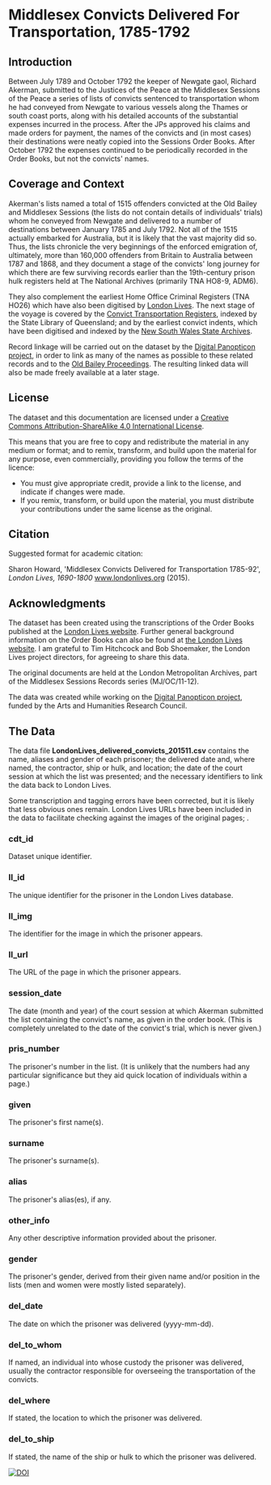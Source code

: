 Middlesex Convicts Delivered For Transportation, 1785-1792
====================


Introduction
-------------

Between July 1789 and October 1792 the keeper of Newgate gaol, Richard Akerman, submitted to the Justices of the Peace at the Middlesex Sessions of the Peace a series of lists of convicts sentenced to transportation whom he had conveyed from Newgate to various vessels along the Thames or south coast ports, along with his detailed accounts of the substantial expenses incurred in the process. After the JPs approved his claims and made orders for payment, the names of the convicts and (in most cases) their destinations were neatly copied into the Sessions Order Books. After October 1792 the expenses continued to be periodically recorded in the Order Books, but not the convicts' names. 


Coverage and Context
--------------

Akerman's lists named a total of 1515 offenders convicted at the Old Bailey and Middlesex Sessions (the lists do not contain details of individuals' trials) whom he conveyed from Newgate and delivered to a number of destinations between January 1785 and July 1792. Not all of the 1515 actually embarked for Australia, but it is likely that the vast majority did so. Thus, the lists chronicle the very beginnings of the enforced emigration of, ultimately, more than 160,000 offenders from Britain to Australia between 1787 and 1868, and they document a stage of the convicts' long journey for which there are few surviving records earlier than the 19th-century prison hulk registers held at The National Archives (primarily TNA HO8-9, ADM6). 

They also complement the earliest Home Office Criminal Registers (TNA HO26) which have also been digitised by [London Lives](http://www.londonlives.org/static/CR.jsp). The next stage of the voyage is covered by the [Convict Transportation Registers](http://www.slq.qld.gov.au/resources/family-history/convicts), indexed by the State Library of Queensland; and by the earliest convict indents, which have been digitised and indexed by the [New South Wales State Archives](https://www.records.nsw.gov.au/state-archives/indexes-online/indexes-to-convict-records/index-to-early-convict-records). 

Record linkage will be carried out on the dataset by the [Digital Panopticon project](http://www.digitalpanopticon.org), in order to link as many of the names as possible to these related records and to the [Old Bailey Proceedings](http://www.oldbaileyonline.org). The resulting linked data will also be made freely available at a later stage.  


License
--------

The dataset and this documentation are licensed under a [Creative Commons Attribution-ShareAlike 4.0 International License](http://creativecommons.org/licenses/by-sa/4.0/).

This means that you are free to copy and redistribute the material in any medium or format; and to remix, transform, and build upon the material for any purpose, even commercially, providing you follow the terms of the licence:

* You must give appropriate credit, provide a link to the license, and indicate if changes were made. 
* If you remix, transform, or build upon the material, you must distribute your contributions under the same license as the original. 


Citation
---------

Suggested format for academic citation:

Sharon Howard, 'Middlesex Convicts Delivered for Transportation 1785-92', *London Lives, 1690-1800* www.londonlives.org (2015).


Acknowledgments
--------------------

The dataset has been created using the transcriptions of the Order Books published at the [London Lives website](www.londonlives.org). Further general background information on the Order Books can also be found at [the London Lives website](http://www.londonlives.org/static/GO.jsp). I am grateful to Tim Hitchcock and Bob Shoemaker, the London Lives project directors, for agreeing to share this data.
        
The original documents are held at the London Metropolitan Archives, part of the Middlesex Sessions Records series (MJ/OC/11-12).

The data was created while working on the [Digital Panopticon project](http://www.digitalpanopticon.org), funded by the Arts and Humanities Research Council.


The Data
----------

The data file **LondonLives_delivered_convicts_201511.csv** contains the name, aliases and gender of each prisoner; the delivered date and, where named, the contractor, ship or hulk, and location; the date of the court session at which the list was presented; and the necessary identifiers to link the data back to London Lives. 

Some transcription and tagging errors have been corrected, but it is likely that less obvious ones remain. London Lives URLs have been included in the data to facilitate checking against the images of the original pages; . 

### cdt_id

Dataset unique identifier.
 
### ll_id

The unique identifier for the prisoner in the London Lives database.  

###  ll_img

The identifier for the image in which the prisoner appears.

###  ll_url

The URL of the page in which the prisoner appears.

###  session_date

The date (month and year) of the court session at which Akerman submitted the list containing the convict's name, as given in the order book. (This is completely unrelated to the date of the convict's trial, which is never given.)

###  pris_number

The prisoner's number in the list. (It is unlikely that the numbers had any particular significance but they aid quick location of individuals within a page.) 

###  given

The prisoner's first name(s).

###  surname

The prisoner's surname(s).

###  alias

The prisoner's alias(es), if any.

###  other_info

Any other descriptive information provided about the prisoner.

###  gender

The prisoner's gender, derived from their given name and/or position in the lists (men and women were mostly listed separately).

###  del_date

The date on which the prisoner was delivered (yyyy-mm-dd). 

###  del_to_whom

If named, an individual into whose custody the prisoner was delivered, usually the contractor responsible for overseeing the transportation of the convicts.

###  del_where

If stated, the location to which the prisoner was delivered. 

###  del_to_ship

If stated, the name of the ship or hulk to which the prisoner was delivered. 

[![DOI](https://zenodo.org/badge/8207/sharonhoward/cdt.svg)](https://zenodo.org/badge/latestdoi/8207/sharonhoward/cdt)
